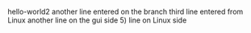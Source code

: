 hello-world2
another line entered on the branch
third line entered from Linux
another line on the gui side
5) line on Linux side

